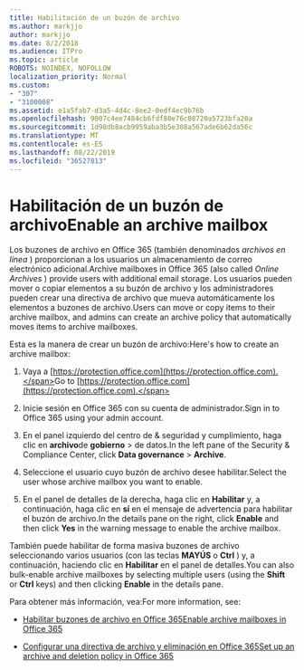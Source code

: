 ```yaml
---
title: Habilitación de un buzón de archivo
ms.author: markjjo
author: markjjo
ms.date: 8/2/2018
ms.audience: ITPro
ms.topic: article
ROBOTS: NOINDEX, NOFOLLOW
localization_priority: Normal
ms.custom:
- "307"
- "3100008"
ms.assetid: e1a5fab7-d3a5-4d4c-8ee2-0edf4ec9b76b
ms.openlocfilehash: 9007c4ee7484cb6fdf80e76c08720a5723bfa20a
ms.sourcegitcommit: 1d98db8acb9959aba3b5e308a567ade6b62da56c
ms.translationtype: MT
ms.contentlocale: es-ES
ms.lasthandoff: 08/22/2019
ms.locfileid: "36527813"
---
```

# <a name="enable-an-archive-mailbox"></a><span data-ttu-id="0b7a5-102">Habilitación de un buzón de archivo</span><span class="sxs-lookup"><span data-stu-id="0b7a5-102">Enable an archive mailbox</span></span>

<span data-ttu-id="0b7a5-103">Los buzones de archivo en Office 365 (también denominados *archivos en línea* ) proporcionan a los usuarios un almacenamiento de correo electrónico adicional.</span><span class="sxs-lookup"><span data-stu-id="0b7a5-103">Archive mailboxes in Office 365 (also called  *Online Archives*  ) provide users with additional email storage.</span></span> <span data-ttu-id="0b7a5-104">Los usuarios pueden mover o copiar elementos a su buzón de archivo y los administradores pueden crear una directiva de archivo que mueva automáticamente los elementos a buzones de archivo.</span><span class="sxs-lookup"><span data-stu-id="0b7a5-104">Users can move or copy items to their archive mailbox, and admins can create an archive policy that automatically moves items to archive mailboxes.</span></span>
  
<span data-ttu-id="0b7a5-105">Esta es la manera de crear un buzón de archivo:</span><span class="sxs-lookup"><span data-stu-id="0b7a5-105">Here's how to create an archive mailbox:</span></span>
  
1. <span data-ttu-id="0b7a5-106">Vaya a [https://protection.office.com](https://protection.office.com).</span><span class="sxs-lookup"><span data-stu-id="0b7a5-106">Go to [https://protection.office.com](https://protection.office.com).</span></span>

2. <span data-ttu-id="0b7a5-107">Inicie sesión en Office 365 con su cuenta de administrador.</span><span class="sxs-lookup"><span data-stu-id="0b7a5-107">Sign in to Office 365 using your admin account.</span></span>

3. <span data-ttu-id="0b7a5-108">En el panel izquierdo del centro de &amp; seguridad y cumplimiento, haga clic en **archivo**de **gobierno** \> de datos.</span><span class="sxs-lookup"><span data-stu-id="0b7a5-108">In the left pane of the Security &amp; Compliance Center, click **Data governance** \> **Archive**.</span></span>

4. <span data-ttu-id="0b7a5-109">Seleccione el usuario cuyo buzón de archivo desee habilitar.</span><span class="sxs-lookup"><span data-stu-id="0b7a5-109">Select the user whose archive mailbox you want to enable.</span></span>

5. <span data-ttu-id="0b7a5-110">En el panel de detalles de la derecha, haga clic en **Habilitar** y, a continuación, haga clic en **sí** en el mensaje de advertencia para habilitar el buzón de archivo.</span><span class="sxs-lookup"><span data-stu-id="0b7a5-110">In the details pane on the right, click **Enable** and then click **Yes** in the warning message to enable the archive mailbox.</span></span>

<span data-ttu-id="0b7a5-111">También puede habilitar de forma masiva buzones de archivo seleccionando varios usuarios (con las teclas **MAYÚS** o **Ctrl** ) y, a continuación, haciendo clic en **Habilitar** en el panel de detalles.</span><span class="sxs-lookup"><span data-stu-id="0b7a5-111">You can also bulk-enable archive mailboxes by selecting multiple users (using the **Shift** or **Ctrl** keys) and then clicking **Enable** in the details pane.</span></span>
  
<span data-ttu-id="0b7a5-112">Para obtener más información, vea:</span><span class="sxs-lookup"><span data-stu-id="0b7a5-112">For more information, see:</span></span>
  
- [<span data-ttu-id="0b7a5-113">Habilitar buzones de archivo en Office 365</span><span class="sxs-lookup"><span data-stu-id="0b7a5-113">Enable archive mailboxes in Office 365</span></span>](https://support.office.com/article/enable-archive-mailboxes-in-the-office-365-security-compliance-center-268a109e-7843-405b-bb3d-b9393b2342ce)

- [<span data-ttu-id="0b7a5-114">Configurar una directiva de archivo y eliminación en Office 365</span><span class="sxs-lookup"><span data-stu-id="0b7a5-114">Set up an archive and deletion policy in Office 365</span></span>](https://support.office.com/article/Set-up-an-archive-and-deletion-policy-for-mailboxes-in-your-Office-365-organization-ec3587e4-7b4a-40fb-8fb8-8aa05aeae2ce)
